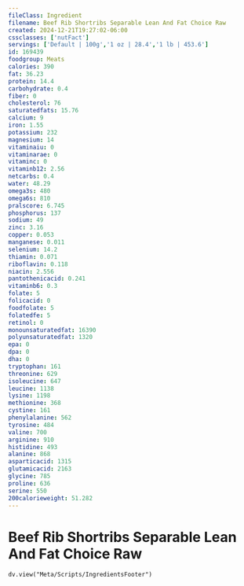 ```yaml
---
fileClass: Ingredient
filename: Beef Rib Shortribs Separable Lean And Fat Choice Raw
created: 2024-12-21T19:27:02-06:00
cssclasses: ['nutFact']
servings: ['Default | 100g','1 oz | 28.4','1 lb | 453.6']
id: 169439
foodgroup: Meats
calories: 390
fat: 36.23
protein: 14.4
carbohydrate: 0.4
fiber: 0
cholesterol: 76
saturatedfats: 15.76
calcium: 9
iron: 1.55
potassium: 232
magnesium: 14
vitaminaiu: 0
vitaminarae: 0
vitaminc: 0
vitaminb12: 2.56
netcarbs: 0.4
water: 48.29
omega3s: 480
omega6s: 810
pralscore: 6.745
phosphorus: 137
sodium: 49
zinc: 3.16
copper: 0.053
manganese: 0.011
selenium: 14.2
thiamin: 0.071
riboflavin: 0.118
niacin: 2.556
pantothenicacid: 0.241
vitaminb6: 0.3
folate: 5
folicacid: 0
foodfolate: 5
folatedfe: 5
retinol: 0
monounsaturatedfat: 16390
polyunsaturatedfat: 1320
epa: 0
dpa: 0
dha: 0
tryptophan: 161
threonine: 629
isoleucine: 647
leucine: 1138
lysine: 1198
methionine: 368
cystine: 161
phenylalanine: 562
tyrosine: 484
valine: 700
arginine: 910
histidine: 493
alanine: 868
asparticacid: 1315
glutamicacid: 2163
glycine: 785
proline: 636
serine: 550
200calorieweight: 51.282
---
```


# Beef Rib Shortribs Separable Lean And Fat Choice Raw

```dataviewjs
dv.view("Meta/Scripts/IngredientsFooter")
```
